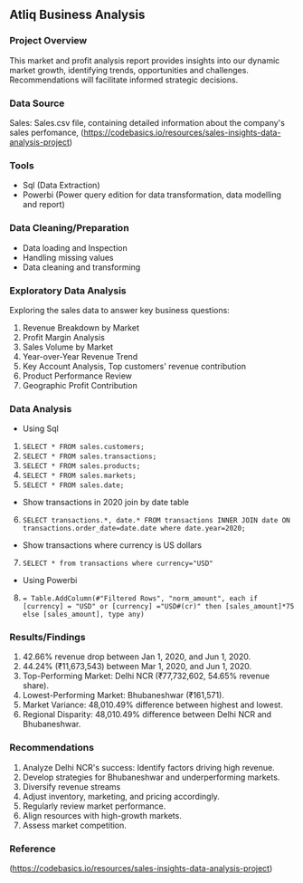 ## Atliq Business Analysis

### Project Overview

This market and profit analysis report provides insights into our dynamic market growth, identifying trends, opportunities and challenges. Recommendations will facilitate informed strategic decisions.

### Data Source
Sales: Sales.csv file, containing detailed information about the company's sales perfomance, (https://codebasics.io/resources/sales-insights-data-analysis-project)

### Tools
- Sql (Data Extraction)
- Powerbi (Power query edition for data transformation, data modelling and report)

### Data Cleaning/Preparation

- Data loading and Inspection
- Handling missing values
- Data cleaning and transforming

### Exploratory Data Analysis

Exploring the sales data to answer key business questions:

1. Revenue Breakdown by Market
2. Profit Margin Analysis
3. Sales Volume by Market
4. Year-over-Year Revenue Trend
5. Key Account Analysis, Top customers' revenue contribution
6. Product Performance Review
7. Geographic Profit Contribution


### Data Analysis
- Using Sql

 1. `SELECT * FROM sales.customers;`
 2. `SELECT * FROM sales.transactions;`
 3. `SELECT * FROM sales.products;`
 4. `SELECT * FROM sales.markets;`
 5. `SELECT * FROM sales.date;`

- Show transactions in 2020 join by date table
6. `SELECT transactions.*, date.* FROM transactions INNER JOIN date ON transactions.order_date=date.date where date.year=2020;`

- Show transactions where currency is US dollars
7. `SELECT * from transactions where currency="USD"`

- Using Powerbi
  
8. `= Table.AddColumn(#"Filtered Rows", "norm_amount", each if [currency] = "USD" or [currency] ="USD#(cr)" then [sales_amount]*75 else [sales_amount], type any)`

### Results/Findings

1. 42.66% revenue drop between Jan 1, 2020, and Jun 1, 2020.
2. 44.24% (₹11,673,543) between Mar 1, 2020, and Jun 1, 2020.
3. Top-Performing Market: Delhi NCR (₹77,732,602, 54.65% revenue share).
4. Lowest-Performing Market: Bhubaneshwar (₹161,571).
5. Market Variance: 48,010.49% difference between highest and lowest.
6. Regional Disparity: 48,010.49% difference between Delhi NCR and Bhubaneshwar.


### Recommendations

1. Analyze Delhi NCR's success: Identify factors driving high revenue.
2. Develop strategies for Bhubaneshwar and underperforming markets.
3. Diversify revenue streams
4. Adjust inventory, marketing, and pricing accordingly.
5. Regularly review market performance.
6. Align resources with high-growth markets.
7. Assess market competition.

### Reference

(https://codebasics.io/resources/sales-insights-data-analysis-project)















